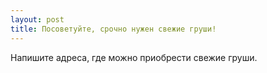 ```yaml
---
layout: post 
title: Посоветуйте, срочно нужен свежие груши! 
--- 
```

Напишите адреса, где можно приобрести свежие груши.